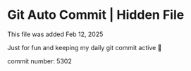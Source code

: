# Git Auto Commit | Hidden File

This file was added Feb 12, 2025

Just for fun and keeping my daily git commit active 🤪

commit number: 5302
